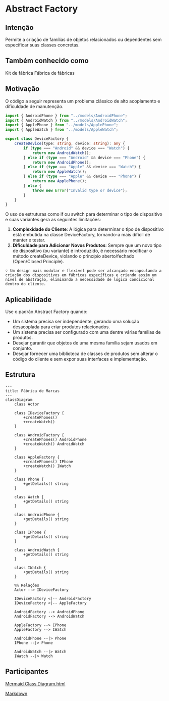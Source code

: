 # Abstract Factory

## Intenção
Permite a criação de famílias de objetos relacionados ou dependentes sem especificar suas classes concretas.

## Também conhecido como
Kit de fábrica
Fábrica de fábricas

## Motivação
O código a seguir representa um problema clássico de alto acoplamento e dificuldade de manutenção. 

```typescript
import { AndroidPhone } from "../models/AndroidPhone";
import { AndroidWatch } from "../models/AndroidWatch";
import { ApplePhone } from "../models/ApplePhone";
import { AppleWatch } from "../models/AppleWatch";

export class DeviceFactory {
    createDevice(type: string, device: string): any {
        if (type === "Android" && device === "Watch") {
            return new AndroidWatch();
        } else if (type === "Android" && device === "Phone") {
            return new AndroidPhone();
        } else if (type === "Apple" && device === "Watch") {
            return new AppleWatch();
        } else if (type === "Apple" && device === "Phone") {
            return new ApplePhone();
        } else {
            throw new Error("Invalid type or device");
        }
    }
}
```
O uso de estruturas como if ou switch para determinar o tipo de dispositivo e suas variantes gera as seguintes limitações:
1. **Complexidade do Cliente**: A lógica para determinar o tipo de dispositivo está embutida na classe DeviceFactory, tornando-a mais difícil de manter e testar.
2. **Dificuldade para Adicionar Novos Produtos**: Sempre que um novo tipo de dispositivo (ou variante) é introduzido, é necessário modificar o método createDevice, violando o princípio aberto/fechado (Open/Closed Principle).
   
`💡 Um design mais modular e flexível pode ser alcançado encapsulando a criação dos dispositivos em fábricas específicas e criando assim um nível de abstração, eliminando a necessidade de lógica condicional dentro do cliente.`


## Aplicabilidade
Use o padrão Abstract Factory quando:
- Um sistema precisa ser independente, gerando uma solução desacoplada para criar produtos relacionados.
- Um sistema precisa ser configurado com uma dentre várias famílias de produtos.
- Desejar garantir que objetos de uma mesma família sejam usados em conjunto.
- Desejar fornecer uma biblioteca de classes de produtos sem alterar o código do cliente e sem expor suas interfaces e implementação.


## Estrutura

```mermaid
---
title: Fábrica de Marcas
---
classDiagram
    class Actor

    class IDeviceFactory {
        +createPhones()
        +createWatch()
    }

    class AndroidFactory {
        +createPhones() AndroidPhone
        +createWatch() AndroidWatch
    }

    class AppleFactory {
        +createPhones() IPhone
        +createWatch() IWatch
    }

    class Phone {
        +getDetails() string
    }

    class Watch {
        +getDetails() string
    }

    class AndroidPhone {
        +getDetails() string
    }

    class IPhone {
        +getDetails() string
    }

    class AndroidWatch {
        +getDetails() string
    }

    class IWatch {
        +getDetails() string
    }

    %% Relações
    Actor --> IDeviceFactory

    IDeviceFactory <|-- AndroidFactory
    IDeviceFactory <|-- AppleFactory

    AndroidFactory --> AndroidPhone
    AndroidFactory --> AndroidWatch

    AppleFactory --> IPhone
    AppleFactory --> IWatch

    AndroidPhone --|> Phone
    IPhone --|> Phone

    AndroidWatch --|> Watch
    IWatch --|> Watch
```

## Participantes

[Mermaid Class Diagram.html](https://mermaid.js.org/syntax/classDiagram.html)

[Markdown](https://docs.github.com/pt/get-started/writing-on-github/getting-started-with-writing-and-formatting-on-github/basic-writing-and-formatting-syntax)
